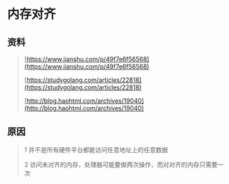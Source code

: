 # 内存对齐

## 资料

> [https://www.jianshu.com/p/49f7e6f56568](https://www.jianshu.com/p/49f7e6f56568)
>
> [https://studygolang.com/articles/22818](https://studygolang.com/articles/22818)
>
> [http://blog.haohtml.com/archives/19040](http://blog.haohtml.com/archives/19040)

## 原因

> 1  并不是所有硬件平台都能访问任意地址上的任意数据
>
> 2 访问未对齐的内存，处理器可能要做两次操作，而对对齐的内存只需要一次



